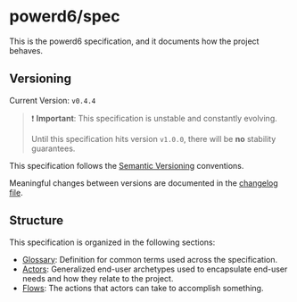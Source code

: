 # powerd6/spec

This is the powerd6 specification, and it documents how the project behaves.

## Versioning

Current Version: `v0.4.4`

> ❗️ **Important**: This specification is unstable and constantly evolving.
>
> Until this specification hits version `v1.0.0`, there will be **no** stability
> guarantees.

This specification follows the [Semantic Versioning](https://semver.org/) conventions.

Meaningful changes between versions are documented in the
[changelog file](./CHANGELOG.md).

## Structure

This specification is organized in the following sections:

- [Glossary](./spec/glossary/README.md): Definition for common terms used across
   the specification.
- [Actors](./spec/actors/README.md): Generalized end-user archetypes used to
   encapsulate end-user needs and how they relate to the project.
- [Flows](./spec/flows/README.md): The actions that actors can take to accomplish
   something.
